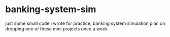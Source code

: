 # banking-system-sim
just some small code i wrote for practice, banking system simulation plan on dropping one of these mini projects once a week
